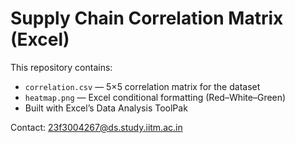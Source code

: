 # Supply Chain Correlation Matrix (Excel)

This repository contains:
- `correlation.csv` — 5×5 correlation matrix for the dataset
- `heatmap.png` — Excel conditional formatting (Red–White–Green)
- Built with Excel’s Data Analysis ToolPak

Contact: 23f3004267@ds.study.iitm.ac.in
